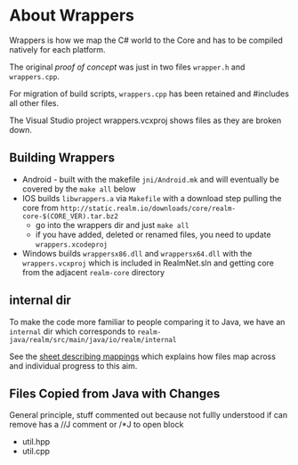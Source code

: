 About Wrappers
==============

Wrappers is how we map the C# world to the Core and has to be compiled natively for each platform.

The original _proof of concept_ was just in two files `wrapper.h` and `wrappers.cpp`.

For migration of build scripts, `wrappers.cpp` has been retained and #includes all other files.

The Visual Studio project wrappers.vcxproj shows files as they are broken down.

Building Wrappers
-----------------------
* Android - built with the makefile `jni/Android.mk` and will eventually be covered by the `make all` below
* IOS builds `libwrappers.a` via `Makefile` with a download step pulling the core from `http://static.realm.io/downloads/core/realm-core-$(CORE_VER).tar.bz2` 
	* go into the wrappers dir and just `make all`
	* if you have added, deleted or renamed files, you need to update `wrappers.xcodeproj`
* Windows builds `wrappersx86.dll` and `wrappersx64.dll` with the `wrappers.vcxproj` which is included in RealmNet.sln and getting core from the adjacent `realm-core` directory



internal dir
-------------
To make the code more familiar to people comparing it to Java, we have an `internal` dir which corresponds to `realm-java/realm/src/main/java/io/realm/internal`

See the [sheet describing mappings](https://docs.google.com/a/tightdb.com/spreadsheets/d/1nIcG7SQMrfcN5YE2xcKm3Oy6wubqOENvtWTfhhwk4GA/edit?usp=sharing) which explains how files map across and individual progress to this aim.


Files Copied from Java with Changes
-----------------------------------------------

General principle, stuff commented out because not fullly understood if can remove has a //J comment or /*J to open block



* util.hpp
* util.cpp